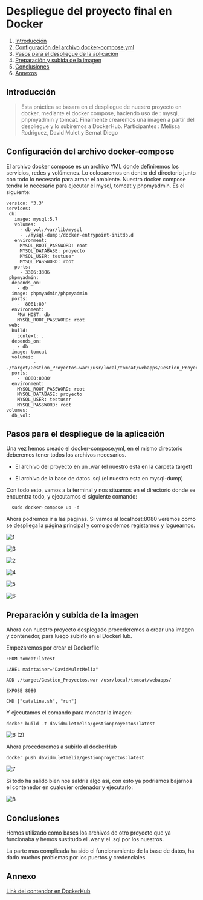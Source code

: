 # Despliegue del proyecto final en Docker

1. [Introducción](#intro)
2. [Configuración del archivo docker-compose.yml](#conf)
3. [Pasos para el despliegue de la aplicación](#apli)
4. [Preparación y subida de la imagen](#img)
5. [Conclusiones](#con)
6. [Annexos](#anex)

<div id= 'intro'>

## Introducción
  
> Esta práctica se basara en el despliegue de nuestro proyecto en docker, mediante el docker compose, haciendo uso de : mysql, phpmyadmin y tomcat.
  Finalmente crearemos una imagen a partir del despliegue y lo subiremos a DockerHub.
  Participantes : Melissa Rodriguez, David Mulet y Bernat Diego 
  
</div>

<div id= 'conf'>

## Configuración del archivo docker-compose

El archivo docker compose es un archivo YML donde definiremos los servicios, redes y volúmenes. Lo colocaremos en dentro del directorio junto con todo lo necesario para armar el ambiente. Nuestro docker compose tendra lo necesario para ejecutar el mysql, tomcat y phpmyadmin. Es el siguiente:

  ```
  version: '3.3'
services:
   db:
     image: mysql:5.7
     volumes:
       - db_vol:/var/lib/mysql
       - ./mysql-dump:/docker-entrypoint-initdb.d
     environment:
       MYSQL_ROOT_PASSWORD: root
       MYSQL_DATABASE: proyecto
       MYSQL_USER: testuser
       MYSQL_PASSWORD: root
     ports:
       - 3306:3306
   phpmyadmin:
    depends_on:
      - db
    image: phpmyadmin/phpmyadmin
    ports:
      - '8081:80'
    environment:
      PMA_HOST: db
      MYSQL_ROOT_PASSWORD: root
   web:
    build:
      context: .       
    depends_on:
      - db
    image: tomcat
    volumes:
            - ./target/Gestion_Proyectos.war:/usr/local/tomcat/webapps/Gestion_Proyectos.war
    ports:
      - '8080:8080'
    environment:
      MYSQL_ROOT_PASSWORD: root
      MYSQL_DATABASE: proyecto
      MYSQL_USER: testuser
      MYSQL_PASSWORD: root
volumes:
    db_vol: 
  ```
  
</div>

<div id= 'apli'>

## Pasos para el despliegue de la aplicación

Una vez hemos creado el docker-compose.yml, en el mismo directorio deberemos tener todos los archivos necesarios. 
  
  - El archivo del proyecto en un .war (el nuestro esta en la carpeta target)
  
  - El archivo de la base de datos .sql (el nuestro esta en mysql-dump)

Con todo esto, vamos a la terminal y nos situamos en el directorio donde se encuentra todo, y ejecutamos el siguiente comando:
  
```
  sudo docker-compose up -d
  ```

Ahora podremos ir a las páginas. Si vamos al localhost:8080 veremos como se despliega la página principal y como podemos registarnos y loguearnos.
  
![1](https://user-images.githubusercontent.com/91748294/172957693-e01ae2d8-261c-4219-b945-562bd981cfc1.jpeg)
  
![3](https://user-images.githubusercontent.com/91748294/172957772-7176b888-cac0-4cd6-b915-20bdbb591b12.jpeg)
  
![2](https://user-images.githubusercontent.com/91748294/172957782-b1f7ccac-fc9a-486e-98ab-b8f865df4d8f.jpeg)
  
![4](https://user-images.githubusercontent.com/91748294/172957788-69747850-68a0-41d0-ac7a-c4b2b20d4182.jpeg)
  
  ![5](https://user-images.githubusercontent.com/91748294/172960413-41e4cbc1-74e1-48c6-85d8-3a05cf6468da.jpeg)
  
![6](https://user-images.githubusercontent.com/91748294/172960428-33db6ff2-7911-4217-b0bf-214dfa09f514.jpeg)
  
</div>

<div id= 'img'>

## Preparación y subida de la imagen
  
Ahora con nuestro proyecto desplegado procederemos a crear una imagen y contenedor, para luego subirlo en el DockerHub.
  
Empezaremos por crear el Dockerfile

```
FROM tomcat:latest

LABEL maintainer="DavidMuletMelia"

ADD ./target/Gestion_Proyectos.war /usr/local/tomcat/webapps/

EXPOSE 8080

CMD ["catalina.sh", "run"]
  ```
Y ejecutamos el comando para monstar la imagen:

  ```
  docker build -t davidmuletmelia/gestionproyectos:latest
  ```
  ![6 (2)](https://user-images.githubusercontent.com/91748294/172959140-49070098-e48b-4f3a-945d-2dbda0a70cd7.jpeg)

Ahora procederemos a subirlo al dockerHub
  
  ```
docker push davidmuletmelia/gestionproyectos:latest
  ```
![7](https://user-images.githubusercontent.com/91748294/172959310-4a1b6139-e6d9-482b-bf47-82e558267314.jpeg)
  
Si todo ha salido bien nos saldría algo así, con esto ya podriamos bajarnos el contenedor en cualquier ordenador y ejecutarlo:
  
  ![8](https://user-images.githubusercontent.com/91748294/172959404-60e131a5-5749-403e-8786-793927f3c957.jpeg)
  
</div>

<div id= 'con'>

## Conclusiones

Hemos utilizado como bases los archivos de otro proyecto que ya funcionaba y hemos sustitudo el .war y el .sql por los nuestros.

La parte mas complicada ha sido el funcionamiento de la base de datos, ha dado muchos problemas por los puertos y credenciales.
  
</div>

<div id= 'anex'>

## Annexo
  
[Link del contendor en DockerHub](https://hub.docker.com/r/davidmuletmelia/gestionproyectos)
  
</div>



